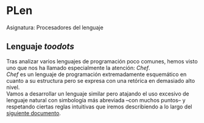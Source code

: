 # PLen
Asignatura: Procesadores del lenguaje

## Lenguaje *toodots*
Tras analizar varios lenguajes de programación poco comunes, hemos visto uno que nos ha llamado especialmente la atención: *Chef*.  
*Chef* es un lenguaje de programación extremadamente esquemático en cuanto a su estructura pero se expresa con una retórica en demasiado alto nivel.  
Vamos a desarrollar un lenguaje similar pero atajando el uso excesivo de lenguaje natural con simbología más abreviada –con muchos puntos– y respetando ciertas reglas intuitivas que iremos describiendo a lo largo del [siguiente documento](https://github.com/martinfdezdg/PLen/blob/main/toodots_doc.pdf).

